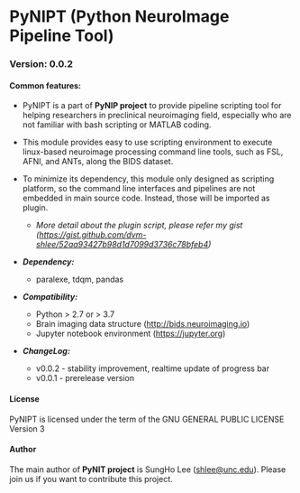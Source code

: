 # PyNIPT (Python NeuroImage Pipeline Tool)
### Version: 0.0.2

#### Common features:
- PyNIPT is a part of **PyNIP project** to provide pipeline scripting tool for helping researchers in preclinical neuroimaging field, especially who are not familiar with bash scripting or MATLAB coding.   
- This module provides easy to use scripting environment to execute linux-based neuroimage processing command line tools, such as FSL, AFNI, and ANTs, along the BIDS dataset.
- To minimize its dependency, this module only designed as scripting platform, so the command line interfaces and pipelines are not embedded in main source code. Instead, those will be imported as plugin.
    - *More detail about the plugin script, please refer my gist (https://gist.github.com/dvm-shlee/52aa93427b98d1d7099d3736c78bfeb4)*

- ***Dependency:***
    - paralexe, tdqm, pandas

- ***Compatibility:*** 
    - Python > 2.7 or > 3.7
    - Brain imaging data structure (http://bids.neuroimaging.io)
    - Jupyter notebook environment (https://jupyter.org)

- ***ChangeLog:***
    - v0.0.2 - stability improvement, realtime update of progress bar
    - v0.0.1 - prerelease version
    
#### License

PyNIPT is licensed under the term of the GNU GENERAL PUBLIC LICENSE Version 3

#### Author

The main author of **PyNIT project** is SungHo Lee (shlee@unc.edu). Please join us if you want to contribute this project.